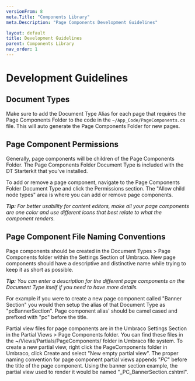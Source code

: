 ```yaml
---
versionFrom: 8
meta.Title: "Components Library"
meta.Description: "Page Components Development Guidelines"

layout: default
title: Development Guidelines
parent: Components Library
nav_order: 1
---
```


# Development Guidelines



## Document Types

Make sure to add the Document Type Alias for each page that requires the Page Components Folder to the code in the `~/App_Code/PageComponents.cs` file. This will auto generate the Page Components Folder for new pages.

## Page Component Permissions

Generally, page components will be children of the Page Components Folder. The Page Components Folder Document Type is included with the DT Starterkit that you've installed. 

To add or remove a page component, navigate to the Page Components Folder Document Type and click the Permissions section. The "Allow child node types" area is where you can add or remove page components.

_**Tip:** For better usability for content editors, make all your page components are one color and use different icons that best relate to what the component renders._

## Page Component File Naming Conventions

Page components should be created in the Document Types > Page Components folder within the Settings Section of Umbraco. New page components should have a descriptive and distinctive name while trying to keep it as short as possible. 

_**Tip:** You can enter a description for the different page components on the Document Type itself if you need to have more details._
	
For example if you were to create a new page component called "Banner Section" you would then setup the alias of that Document Type as "pcBannerSection". Page component alias' should be camel cased and prefixed with "pc" before the title. 

Partial view files for page components are in the Umbraco Settings Section in the Partial Views > Page Components folder. You can find these files in the ~/Views/Partials/PageComponents/ folder in Umbraco file system. To create a new partial view, right click the PageComponents folder in Umbraco, click Create and select "New empty partial view". The proper naming convention for page component partial views appends "_PC_" before the title of the page component. Using the banner section example, the partial view used to render it would be named "_PC_BannerSection.cshtml". 
